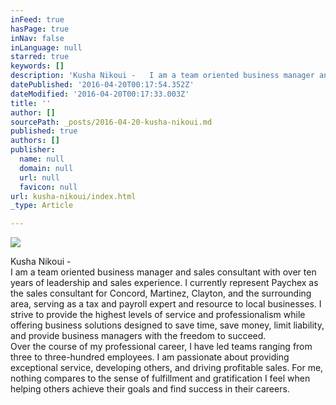 ```yaml
---
inFeed: true
hasPage: true
inNav: false
inLanguage: null
starred: true
keywords: []
description: 'Kusha Nikoui -   I am a team oriented business manager and sales consultant with over ten years of leadership and sales experience. I currently represent Paychex as the sales consultant for Concord, Martinez, Clayton, and the surrounding area, serving as a tax and payroll expert and resource to local businesses. I strive to provide the highest levels of service and professionalism while offering business solutions designed to save time, save money, limit liability, and provide business managers with the freedom to succeed.   Over the course of my professional career, I have led teams ranging from three to three-hundred employees. I am passionate about providing exceptional service, developing others, and driving profitable sales. For me, nothing compares to the sense of fulfillment and gratification I feel when helping others achieve their goals and find success in their careers. '
datePublished: '2016-04-20T00:17:54.352Z'
dateModified: '2016-04-20T00:17:33.003Z'
title: ''
author: []
sourcePath: _posts/2016-04-20-kusha-nikoui.md
published: true
authors: []
publisher:
  name: null
  domain: null
  url: null
  favicon: null
url: kusha-nikoui/index.html
_type: Article

---
```

![](https://the-grid-user-content.s3-us-west-2.amazonaws.com/ec2c448f-973e-4747-a372-5703de16f949.gif)

Kusha Nikoui -   
I am a team oriented business manager and sales consultant with over ten years of leadership and sales experience. I currently represent Paychex as the sales consultant for Concord, Martinez, Clayton, and the surrounding area, serving as a tax and payroll expert and resource to local businesses. I strive to provide the highest levels of service and professionalism while offering business solutions designed to save time, save money, limit liability, and provide business managers with the freedom to succeed.   
Over the course of my professional career, I have led teams ranging from three to three-hundred employees. I am passionate about providing exceptional service, developing others, and driving profitable sales. For me, nothing compares to the sense of fulfillment and gratification I feel when helping others achieve their goals and find success in their careers.